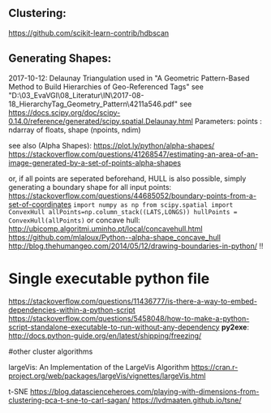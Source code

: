 ## Clustering:

https://github.com/scikit-learn-contrib/hdbscan

## Generating Shapes:

2017-10-12: Delaunay Triangulation used in "A Geometric Pattern-Based Method to Build Hierarchies of Geo-Referenced Tags"
see "D:\03_EvaVGI\08_Literatur\IN\2017-08-18_HierarchyTag_Geometry_Pattern\4211a546.pdf"
see https://docs.scipy.org/doc/scipy-0.14.0/reference/generated/scipy.spatial.Delaunay.html
	Parameters: 		points : ndarray of floats, shape (npoints, ndim)
    
see also (Alpha Shapes):
        https://plot.ly/python/alpha-shapes/
        https://stackoverflow.com/questions/41268547/estimating-an-area-of-an-image-generated-by-a-set-of-points-alpha-shapes
        
or, if all points are seperated beforehand, HULL is also possible, simply generating a boundary shape for all input points:
        https://stackoverflow.com/questions/44685052/boundary-points-from-a-set-of-coordinates
        `
        import numpy as np
        from scipy.spatial import ConvexHull
        allPoints=np.column_stack((LATS,LONGS))
        hullPoints = ConvexHull(allPoints)
        `
        or concave hull: http://ubicomp.algoritmi.uminho.pt/local/concavehull.html
        https://github.com/mlaloux/Python--alpha-shape_concave_hull
        http://blog.thehumangeo.com/2014/05/12/drawing-boundaries-in-python/ !!
# Single executable python file

https://stackoverflow.com/questions/11436777/is-there-a-way-to-embed-dependencies-within-a-python-script
https://stackoverflow.com/questions/5458048/how-to-make-a-python-script-standalone-executable-to-run-without-any-dependency
**py2exe**:
    http://docs.python-guide.org/en/latest/shipping/freezing/
    

#other cluster algorithms

largeVis: An Implementation of the LargeVis Algorithm
https://cran.r-project.org/web/packages/largeVis/vignettes/largeVis.html

t-SNE
https://blog.datascienceheroes.com/playing-with-dimensions-from-clustering-pca-t-sne-to-carl-sagan/
https://lvdmaaten.github.io/tsne/